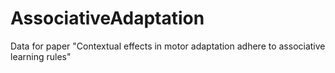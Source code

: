 # AssociativeAdaptation
Data for paper "Contextual effects in motor adaptation adhere to associative learning rules"
